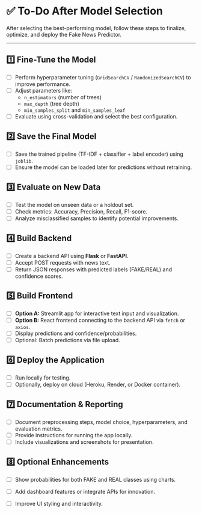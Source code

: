 # ✅ To-Do After Model Selection

After selecting the best-performing model, follow these steps to finalize, optimize, and deploy the Fake News Predictor.

---

## 1️⃣ Fine-Tune the Model
- [ ] Perform hyperparameter tuning (`GridSearchCV` / `RandomizedSearchCV`) to improve performance.
- [ ] Adjust parameters like:
  - `n_estimators` (number of trees)
  - `max_depth` (tree depth)
  - `min_samples_split` and `min_samples_leaf`
- [ ] Evaluate using cross-validation and select the best configuration.

## 2️⃣ Save the Final Model
- [ ] Save the trained pipeline (TF-IDF + classifier + label encoder) using `joblib`.
- [ ] Ensure the model can be loaded later for predictions without retraining.

## 3️⃣ Evaluate on New Data
- [ ] Test the model on unseen data or a holdout set.
- [ ] Check metrics: Accuracy, Precision, Recall, F1-score.
- [ ] Analyze misclassified samples to identify potential improvements.

## 4️⃣ Build Backend
- [ ] Create a backend API using **Flask** or **FastAPI**.
- [ ] Accept POST requests with news text.
- [ ] Return JSON responses with predicted labels (FAKE/REAL) and confidence scores.

## 5️⃣ Build Frontend
- [ ] **Option A:** Streamlit app for interactive text input and visualization.
- [ ] **Option B:** React frontend connecting to the backend API via `fetch` or `axios`.
- [ ] Display predictions and confidence/probabilities.
- [ ] Optional: Batch predictions via file upload.

## 6️⃣ Deploy the Application
- [ ] Run locally for testing.
- [ ] Optionally, deploy on cloud (Heroku, Render, or Docker container).

## 7️⃣ Documentation & Reporting
- [ ] Document preprocessing steps, model choice, hyperparameters, and evaluation metrics.
- [ ] Provide instructions for running the app locally.
- [ ] Include visualizations and screenshots for presentation.

## 8️⃣ Optional Enhancements
- [ ] Show probabilities for both FAKE and REAL classes using charts.
- [ ] Add dashboard features or integrate APIs for innovation.
- [ ] Improve UI styling and interactivity.
  
 
